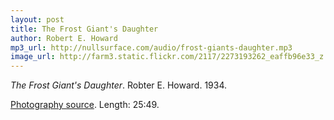 ```yaml
---
layout: post
title: The Frost Giant's Daughter
author: Robert E. Howard
mp3_url: http://nullsurface.com/audio/frost-giants-daughter.mp3
image_url: http://farm3.static.flickr.com/2117/2273193262_eaffb96e33_z.jpg?zz=1
---
```


_The Frost Giant's Daughter_.  Robter E. Howard.  1934.

[Photography source](http://www.flickr.com/photos/arnar/2273193262/).  Length: 25:49.